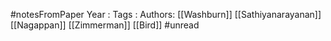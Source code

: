 #notesFromPaper
Year   :
Tags   :
Authors: [[Washburn]] [[Sathiyanarayanan]] [[Nagappan]] [[Zimmerman]] [[Bird]]
#unread